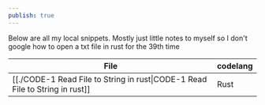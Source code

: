 ```yaml
---
publish: true
---
```

  
  
Below are all my local snippets. Mostly just little notes to myself so I don't google how to open a txt file in rust for the 39th time  
  
| File                                                                                         | codelang |  
| -------------------------------------------------------------------------------------------- | -------- |  
| [[./CODE-1 Read File to String in rust\|CODE-1 Read File to String in rust]] | Rust     |  
  
  
  
